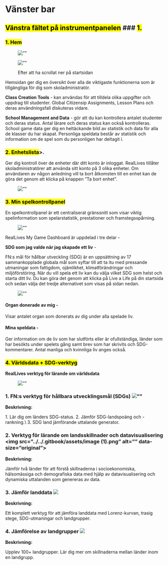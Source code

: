 # Vänster bar

## <mark style=”background-color:red;”>Vänstra fältet på instrumentpanelen</mark> ### <mark style=”background-color:red;”>1.



### <mark style=”background-color:red;”>1. Hem</mark>&#x20;

<figure><img src=”../../.gitbook/assets/10.png” alt=””><figcaption></figcaption></figure>

<figure><img src=”../../.gitbook/assets/Screenshot 2024-02-29 102011.png” alt=””><figcaption><p>Efter att ha scrollat ner på startsidan</p></figcaption></figure>

Hemsidan ger dig en översikt över alla de viktigaste funktionerna som är tillgängliga för dig som skoladministratör.&#x20;

**Class Creation Tools** - kan användas för att tilldela olika uppgifter och uppdrag till studenter. Global Citizensip Assignments, Lesson Plans och deras användningsfall diskuteras vidare.

**School Management and Data** - gör att du kan kontrollera antalet studenter och deras status. Antal lärare och deras status kan också kontrolleras. School game data ger dig en heltäckande bild av statistik och data för alla de klasser du har skapat. Personliga speldata består av statistik och information om de spel som du personligen har deltagit i.



### <mark style=”background-color:red;”>2. Enhetslista</mark>>.

Ger dig kontroll över de enheter där ditt konto är inloggat. RealLives tillåter skoladministratörer att använda sitt konto på 3 olika enheter. Om användaren av någon anledning vill ta bort åtkomsten till en enhet kan de göra det genom att klicka på knappen ”Ta bort enhet”.

<figure><img src=”../../.gitbook/assets/Screenshot 2024-03-11 104059.png” alt=””><figcaption></figcaption></figure>





### <mark style=”background-color:red;”>3. Min spelkontrollpanel</mark>

En spelkontrollpanel är ett centraliserat gränssnitt som visar viktig spelinformation som spelarstatistik, prestationer och framstegsspårning.&#x20;

<figure><img src=”../../.gitbook/assets/Screenshot 2024-03-11 105442.png” alt=””><figcaption></figcaption></figure>

RealLives My Game Dashboard är uppdelad i tre delar -



**SDG som jag valde när jag skapade ett liv** -

FN:s mål för hållbar utveckling (SDG) är en uppsättning av 17 sammankopplade globala mål som syftar till att ta itu med pressande utmaningar som fattigdom, ojämlikhet, klimatförändringar och miljöförstöring. När du vill spela ett liv kan du välja vilket SDG som helst och starta ditt liv. Du kan göra det genom att klicka på Live a Life på din startsida och sedan välja det tredje alternativet som visas på sidan nedan.

<figure><img src=”../../.gitbook/assets/Screenshot 2024-03-11 105858.png” alt=””><figcaption></figcaption></figure>

#### Organ donerade av mig -&#x20;

Visar antalet organ som donerats av dig under alla spelade liv.&#x20;

#### Mina speldata -&#x20;

Ger information om de liv som har slutförts eller är ofullständiga, länder som har besökts under spelets gång samt brev som har skrivits och SDG-kommentarer. Antal manliga och kvinnliga liv anges också.



### <mark style=”background-color:red;”>4. Världsdata + SDG-verktyg</mark>

**RealLives verktyg för lärande om världsdata**

<figure><img src=”../../.gitbook/assets/Screenshot 2024-03-11 110827.png” alt=””><figcaption></figcaption></figure>

### 1. FN:s verktyg för hållbara utvecklingsmål (SDGs) <img src=”../../.gitbook/assets/sdggoalstoolicon.svg” alt=”” data-size=”original”>

**Beskrivning:**

1\. Lär dig om länders SDG-status.
2\. Jämför SDG-landspoäng och -rankning.\\
3\. SDG land jämförande uttalande generator.



### &#x20;2. Verktyg för lärande om landsskillnader och datavisualisering <img src=”../../.gitbook/assets/image (1).png” alt=”” data-size=”original”>

**Beskrivning:**

Jämför två länder för att förstå skillnaderna i socioekonomiska, hälsomässiga och demografiska data med hjälp av datavisualisering och dynamiska uttalanden som genereras av data.



### 3. Jämför landdata ![](https://dev.reallivesworld.com/assets/images/tools/countrylearningtoolicon.svg)

**Beskrivning:**

Ett komplett verktyg för att jämföra landdata med Lorenz-kurvan, trasig stege, SDG-utmaningar och landgrupper.





### 4. Jämförelse av landgrupper ![](https://dev.reallivesworld.com/assets/images/tools/sdggoalstoolicon.svg)

**Beskrivning:**

Upplev 100+ landgrupper. Lär dig mer om skillnaderna mellan länder inom en landgrupp.
